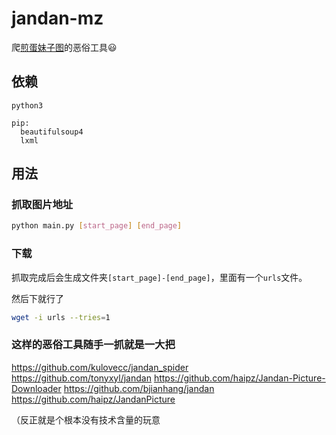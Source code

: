# jandan-mz

爬[煎蛋妹子图](http://jandan.net/ooxx)的恶俗工具😃

## 依赖

```
python3

pip:
  beautifulsoup4
  lxml
```

## 用法

### 抓取图片地址

```bash
python main.py [start_page] [end_page]
```

### 下载

抓取完成后会生成文件夹`[start_page]-[end_page]`，里面有一个`urls`文件。

然后下就行了

```bash
wget -i urls --tries=1
```

### 这样的恶俗工具随手一抓就是一大把

https://github.com/kulovecc/jandan_spider
https://github.com/tonyxyl/jandan
https://github.com/haipz/Jandan-Picture-Downloader
https://github.com/bjianhang/jandan
https://github.com/haipz/JandanPicture

（反正就是个根本没有技术含量的玩意
